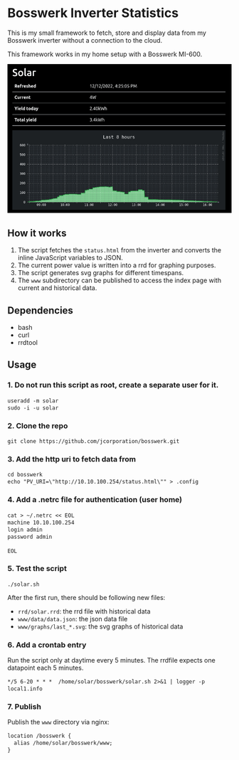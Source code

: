 # Bosswerk Inverter Statistics

This is my small framework to fetch, store and display data from my Bosswerk inverter without a connection to the cloud.

This framework works in my home setup with a Bosswerk MI-600.

![image](screenshot.png)

## How it works

1. The script fetches the `status.html` from the inverter and converts the inline JavaScript variables to JSON.
3. The current power value is written into a rrd for graphing purposes.
4. The script generates svg graphs for different timespans.
5. The `www` subdirectory can be published to access the index page with current and historical data.

## Dependencies

- bash
- curl
- rrdtool

## Usage

### 1. Do not run this script as root, create a separate user for it.

```
useradd -m solar
sudo -i -u solar
```

### 2. Clone the repo

```
git clone https://github.com/jcorporation/bosswerk.git
```

### 3. Add the http uri to fetch data from

```
cd bosswerk
echo "PV_URI=\"http://10.10.100.254/status.html\"" > .config
```

### 4. Add a .netrc file for authentication (user home)

```
cat > ~/.netrc << EOL
machine 10.10.100.254
login admin
password admin

EOL
```

### 5. Test the script

```
./solar.sh
```

After the first run, there should be following new files:

- `rrd/solar.rrd`: the rrd file with historical data
- `www/data/data.json`: the json data file
- `www/graphs/last_*.svg`: the svg graphs of historical data

### 6. Add a crontab entry

Run the script only at daytime every 5 minutes. The rrdfile expects one datapoint each 5 minutes.

```
*/5 6-20 * * *	/home/solar/bosswerk/solar.sh 2>&1 | logger -p local1.info
```

### 7. Publish

Publish the `www` directory via nginx:

```
location /bosswerk {
  alias /home/solar/bosswerk/www;
}
```
